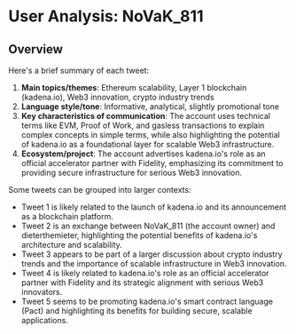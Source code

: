 # User Analysis: NoVaK_811

## Overview

Here's a brief summary of each tweet:

1. **Main topics/themes**: Ethereum scalability, Layer 1 blockchain (kadena.io), Web3 innovation, crypto industry trends
2. **Language style/tone**: Informative, analytical, slightly promotional tone
3. **Key characteristics of communication**: The account uses technical terms like EVM, Proof of Work, and gasless transactions to explain complex concepts in simple terms, while also highlighting the potential of kadena.io as a foundational layer for scalable Web3 infrastructure.
4. **Ecosystem/project**: The account advertises kadena.io's role as an official accelerator partner with Fidelity, emphasizing its commitment to providing secure infrastructure for serious Web3 innovation.

Some tweets can be grouped into larger contexts:

* Tweet 1 is likely related to the launch of kadena.io and its announcement as a blockchain platform.
* Tweet 2 is an exchange between NoVaK_811 (the account owner) and dieterthemieter, highlighting the potential benefits of kadena.io's architecture and scalability.
* Tweet 3 appears to be part of a larger discussion about crypto industry trends and the importance of scalable infrastructure in Web3 innovation.
* Tweet 4 is likely related to kadena.io's role as an official accelerator partner with Fidelity and its strategic alignment with serious Web3 innovators.
* Tweet 5 seems to be promoting kadena.io's smart contract language (Pact) and highlighting its benefits for building secure, scalable applications.